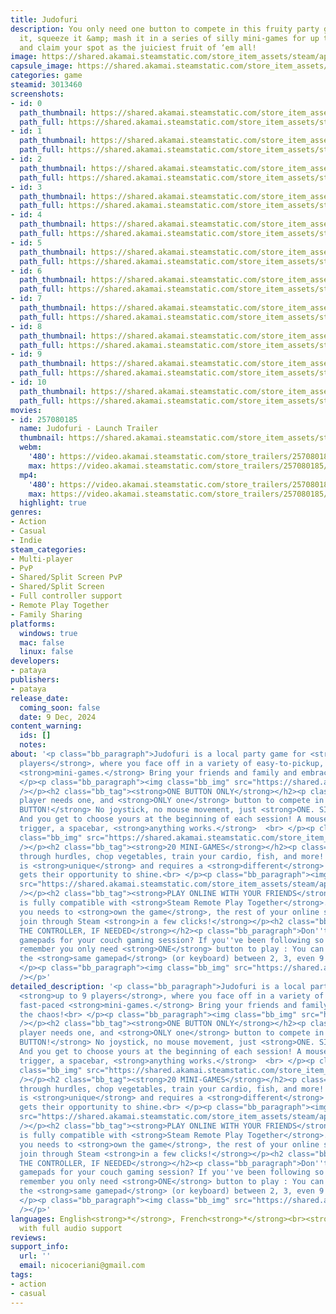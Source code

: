 ```yaml
---
title: Judofuri
description: You only need one button to compete in this fruity party game! Press
  it, squeeze it &amp; mash it in a series of silly mini-games for up to 9 players
  and claim your spot as the juiciest fruit of ‘em all!
image: https://shared.akamai.steamstatic.com/store_item_assets/steam/apps/3013460/header.jpg?t=1733744794
capsule_image: https://shared.akamai.steamstatic.com/store_item_assets/steam/apps/3013460/capsule_231x87.jpg?t=1733744794
categories: game
steamid: 3013460
screenshots:
- id: 0
  path_thumbnail: https://shared.akamai.steamstatic.com/store_item_assets/steam/apps/3013460/ss_f6f43b86573eabb4f832178595a3b666ac3b60b0.600x338.jpg?t=1733744794
  path_full: https://shared.akamai.steamstatic.com/store_item_assets/steam/apps/3013460/ss_f6f43b86573eabb4f832178595a3b666ac3b60b0.1920x1080.jpg?t=1733744794
- id: 1
  path_thumbnail: https://shared.akamai.steamstatic.com/store_item_assets/steam/apps/3013460/ss_dff8b09f5252d009870af6c584ae15cfe5cda589.600x338.jpg?t=1733744794
  path_full: https://shared.akamai.steamstatic.com/store_item_assets/steam/apps/3013460/ss_dff8b09f5252d009870af6c584ae15cfe5cda589.1920x1080.jpg?t=1733744794
- id: 2
  path_thumbnail: https://shared.akamai.steamstatic.com/store_item_assets/steam/apps/3013460/ss_a26c4de9c8ac84c1807ef84186ee56c2d1ff2db1.600x338.jpg?t=1733744794
  path_full: https://shared.akamai.steamstatic.com/store_item_assets/steam/apps/3013460/ss_a26c4de9c8ac84c1807ef84186ee56c2d1ff2db1.1920x1080.jpg?t=1733744794
- id: 3
  path_thumbnail: https://shared.akamai.steamstatic.com/store_item_assets/steam/apps/3013460/ss_6454795d1af81482193ecee8359fca8be77c3d37.600x338.jpg?t=1733744794
  path_full: https://shared.akamai.steamstatic.com/store_item_assets/steam/apps/3013460/ss_6454795d1af81482193ecee8359fca8be77c3d37.1920x1080.jpg?t=1733744794
- id: 4
  path_thumbnail: https://shared.akamai.steamstatic.com/store_item_assets/steam/apps/3013460/ss_4fd20da8499a2c24ac2db32f813e2c68ea355930.600x338.jpg?t=1733744794
  path_full: https://shared.akamai.steamstatic.com/store_item_assets/steam/apps/3013460/ss_4fd20da8499a2c24ac2db32f813e2c68ea355930.1920x1080.jpg?t=1733744794
- id: 5
  path_thumbnail: https://shared.akamai.steamstatic.com/store_item_assets/steam/apps/3013460/ss_c34c13c76207f1d0b1e03484d6909ca04e83fa60.600x338.jpg?t=1733744794
  path_full: https://shared.akamai.steamstatic.com/store_item_assets/steam/apps/3013460/ss_c34c13c76207f1d0b1e03484d6909ca04e83fa60.1920x1080.jpg?t=1733744794
- id: 6
  path_thumbnail: https://shared.akamai.steamstatic.com/store_item_assets/steam/apps/3013460/ss_b7a822be58ed00df426cf8ccacd76d81891a342e.600x338.jpg?t=1733744794
  path_full: https://shared.akamai.steamstatic.com/store_item_assets/steam/apps/3013460/ss_b7a822be58ed00df426cf8ccacd76d81891a342e.1920x1080.jpg?t=1733744794
- id: 7
  path_thumbnail: https://shared.akamai.steamstatic.com/store_item_assets/steam/apps/3013460/ss_a221971495c62244986f853b6a43ac45dd893d75.600x338.jpg?t=1733744794
  path_full: https://shared.akamai.steamstatic.com/store_item_assets/steam/apps/3013460/ss_a221971495c62244986f853b6a43ac45dd893d75.1920x1080.jpg?t=1733744794
- id: 8
  path_thumbnail: https://shared.akamai.steamstatic.com/store_item_assets/steam/apps/3013460/ss_b53f22b82b357715e1c2d1ee3b73ed7d0d9e4090.600x338.jpg?t=1733744794
  path_full: https://shared.akamai.steamstatic.com/store_item_assets/steam/apps/3013460/ss_b53f22b82b357715e1c2d1ee3b73ed7d0d9e4090.1920x1080.jpg?t=1733744794
- id: 9
  path_thumbnail: https://shared.akamai.steamstatic.com/store_item_assets/steam/apps/3013460/ss_fa4cd49bde9d29652d7c31374205d66fedc015a1.600x338.jpg?t=1733744794
  path_full: https://shared.akamai.steamstatic.com/store_item_assets/steam/apps/3013460/ss_fa4cd49bde9d29652d7c31374205d66fedc015a1.1920x1080.jpg?t=1733744794
- id: 10
  path_thumbnail: https://shared.akamai.steamstatic.com/store_item_assets/steam/apps/3013460/ss_e6f41b0d2fe068eaeb27f82566e68b961f129cb7.600x338.jpg?t=1733744794
  path_full: https://shared.akamai.steamstatic.com/store_item_assets/steam/apps/3013460/ss_e6f41b0d2fe068eaeb27f82566e68b961f129cb7.1920x1080.jpg?t=1733744794
movies:
- id: 257080185
  name: Judofuri - Launch Trailer
  thumbnail: https://shared.akamai.steamstatic.com/store_item_assets/steam/apps/257080185/0a6cff11935fb3522d0b044e04a1f0b7f2725ff9/movie_600x337.jpg?t=1733742063
  webm:
    '480': https://video.akamai.steamstatic.com/store_trailers/257080185/movie480_vp9.webm?t=1733742063
    max: https://video.akamai.steamstatic.com/store_trailers/257080185/movie_max_vp9.webm?t=1733742063
  mp4:
    '480': https://video.akamai.steamstatic.com/store_trailers/257080185/movie480.mp4?t=1733742063
    max: https://video.akamai.steamstatic.com/store_trailers/257080185/movie_max.mp4?t=1733742063
  highlight: true
genres:
- Action
- Casual
- Indie
steam_categories:
- Multi-player
- PvP
- Shared/Split Screen PvP
- Shared/Split Screen
- Full controller support
- Remote Play Together
- Family Sharing
platforms:
  windows: true
  mac: false
  linux: false
developers:
- pataya
publishers:
- pataya
release_date:
  coming_soon: false
  date: 9 Dec, 2024
content_warning:
  ids: []
  notes:
about: '<p class="bb_paragraph">Judofuri is a local party game for <strong>up to 9
  players</strong>, where you face off in a variety of easy-to-pickup, fast-paced
  <strong>mini-games.</strong> Bring your friends and family and embrace the chaos!<br>
  </p><p class="bb_paragraph"><img class="bb_img" src="https://shared.akamai.steamstatic.com/store_item_assets/steam/apps/3013460/extras/GIF_Assemble-compressed.gif?t=1733744794"
  /></p><h2 class="bb_tag"><strong>ONE BUTTON ONLY</strong></h2><p class="bb_paragraph">Each
  player needs one, and <strong>ONLY one</strong> button to compete in Judofuri. <strong>ONE
  BUTTON!</strong> No joystick, no mouse movement, just <strong>ONE. SINGLE. BUTTON.</strong>
  And you get to choose yours at the beginning of each session! A mouse click, a gamepad
  trigger, a spacebar, <strong>anything works.</strong>  <br> </p><p class="bb_paragraph"><img
  class="bb_img" src="https://shared.akamai.steamstatic.com/store_item_assets/steam/apps/3013460/extras/GIFOneButton-compressed.gif?t=1733744794"
  /></p><h2 class="bb_tag"><strong>20 MINI-GAMES</strong></h2><p class="bb_paragraph">Race
  through hurdles, chop vegetables, train your cardio, fish, and more! Each mini-game
  is <strong>unique</strong> and requires a <strong>different</strong> skill, so everyone
  gets their opportunity to shine.<br> </p><p class="bb_paragraph"><img class="bb_img"
  src="https://shared.akamai.steamstatic.com/store_item_assets/steam/apps/3013460/extras/GIF_Minigames.gif?t=1733744794"
  /></p><h2 class="bb_tag"><strong>PLAY ONLINE WITH YOUR FRIENDS</strong></h2><p class="bb_paragraph">Judofuri
  is fully compatible with <strong>Steam Remote Play Together</strong>. Only one of
  you needs to <strong>own the game</strong>, the rest of your online squad can just
  join through Steam <strong>in a few clicks!</strong></p><h2 class="bb_tag"><strong>SHARE
  THE CONTROLLER, IF NEEDED</strong></h2><p class="bb_paragraph">Don''t have enough
  gamepads for your couch gaming session? If you''ve been following so far, you should
  remember you only need <strong>ONE</strong> button to play : You can <strong>share</strong>
  the <strong>same gamepad</strong> (or keyboard) between 2, 3, even 9 players! <br>
  </p><p class="bb_paragraph"><img class="bb_img" src="https://shared.akamai.steamstatic.com/store_item_assets/steam/apps/3013460/extras/GIFShareController-compressed.gif?t=1733744794"
  /></p>'
detailed_description: '<p class="bb_paragraph">Judofuri is a local party game for
  <strong>up to 9 players</strong>, where you face off in a variety of easy-to-pickup,
  fast-paced <strong>mini-games.</strong> Bring your friends and family and embrace
  the chaos!<br> </p><p class="bb_paragraph"><img class="bb_img" src="https://shared.akamai.steamstatic.com/store_item_assets/steam/apps/3013460/extras/GIF_Assemble-compressed.gif?t=1733744794"
  /></p><h2 class="bb_tag"><strong>ONE BUTTON ONLY</strong></h2><p class="bb_paragraph">Each
  player needs one, and <strong>ONLY one</strong> button to compete in Judofuri. <strong>ONE
  BUTTON!</strong> No joystick, no mouse movement, just <strong>ONE. SINGLE. BUTTON.</strong>
  And you get to choose yours at the beginning of each session! A mouse click, a gamepad
  trigger, a spacebar, <strong>anything works.</strong>  <br> </p><p class="bb_paragraph"><img
  class="bb_img" src="https://shared.akamai.steamstatic.com/store_item_assets/steam/apps/3013460/extras/GIFOneButton-compressed.gif?t=1733744794"
  /></p><h2 class="bb_tag"><strong>20 MINI-GAMES</strong></h2><p class="bb_paragraph">Race
  through hurdles, chop vegetables, train your cardio, fish, and more! Each mini-game
  is <strong>unique</strong> and requires a <strong>different</strong> skill, so everyone
  gets their opportunity to shine.<br> </p><p class="bb_paragraph"><img class="bb_img"
  src="https://shared.akamai.steamstatic.com/store_item_assets/steam/apps/3013460/extras/GIF_Minigames.gif?t=1733744794"
  /></p><h2 class="bb_tag"><strong>PLAY ONLINE WITH YOUR FRIENDS</strong></h2><p class="bb_paragraph">Judofuri
  is fully compatible with <strong>Steam Remote Play Together</strong>. Only one of
  you needs to <strong>own the game</strong>, the rest of your online squad can just
  join through Steam <strong>in a few clicks!</strong></p><h2 class="bb_tag"><strong>SHARE
  THE CONTROLLER, IF NEEDED</strong></h2><p class="bb_paragraph">Don''t have enough
  gamepads for your couch gaming session? If you''ve been following so far, you should
  remember you only need <strong>ONE</strong> button to play : You can <strong>share</strong>
  the <strong>same gamepad</strong> (or keyboard) between 2, 3, even 9 players! <br>
  </p><p class="bb_paragraph"><img class="bb_img" src="https://shared.akamai.steamstatic.com/store_item_assets/steam/apps/3013460/extras/GIFShareController-compressed.gif?t=1733744794"
  /></p>'
languages: English<strong>*</strong>, French<strong>*</strong><br><strong>*</strong>languages
  with full audio support
reviews:
support_info:
  url: ''
  email: nicoceriani@gmail.com
tags:
- action
- casual
---
```


